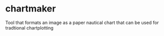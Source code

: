 # chartmaker
Tool that formats an image as a paper nautical chart that can be used for tradtional chartplotting
